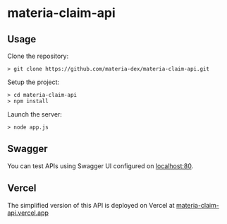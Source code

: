 # materia-claim-api
## Usage
Clone the repository:
```shell
> git clone https://github.com/materia-dex/materia-claim-api.git
```
Setup the project:
```shell
> cd materia-claim-api
> npm install
```
Launch the server:
```shell
> node app.js
```
## Swagger
You can test APIs using Swagger UI configured on [localhost:80](http://localhost:80 "localhost:80").
## Vercel
The simplified version of this API is deployed on Vercel at [materia-claim-api.vercel.app](https://materia-claim-api.vercel.app "materia-claim-api.vercel.app")